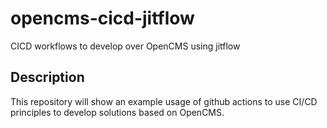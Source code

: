 # opencms-cicd-jitflow
CICD workflows to develop over OpenCMS using jitflow

## Description
This repository will show an example usage of github actions to use CI/CD principles to develop solutions based on OpenCMS.
